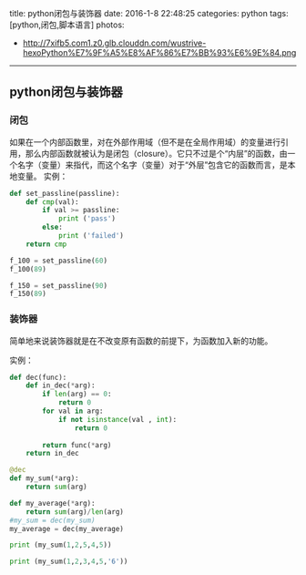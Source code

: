 title: python闭包与装饰器
date: 2016-1-8 22:48:25
categories: python
tags: [python,闭包,脚本语言]
photos:
- http://7xifb5.com1.z0.glb.clouddn.com/wustrive-hexoPython%E7%9F%A5%E8%AF%86%E7%BB%93%E6%9E%84.png
---

## python闭包与装饰器

### 闭包
如果在一个内部函数里，对在外部作用域（但不是在全局作用域）的变量进行引用，那么内部函数就被认为是闭包（closure）。它只不过是个“内层”的函数，由一个名字（变量）来指代，而这个名字（变量）对于“外层”包含它的函数而言，是本地变量。
实例：
```python
def set_passline(passline):
    def cmp(val):
        if val >= passline:
            print ('pass')
        else:
            print ('failed')
    return cmp

f_100 = set_passline(60)
f_100(89)

f_150 = set_passline(90)
f_150(89)
```

### 装饰器
简单地来说装饰器就是在不改变原有函数的前提下，为函数加入新的功能。

实例：
```python
def dec(func):
    def in_dec(*arg):
        if len(arg) == 0:
            return 0
        for val in arg:
            if not isinstance(val , int):
                return 0
        
        return func(*arg)
    return in_dec

@dec
def my_sum(*arg):
    return sum(arg)

def my_average(*arg):
    return sum(arg)/len(arg)
#my_sum = dec(my_sum)
my_average = dec(my_average)

print (my_sum(1,2,5,4,5))

print (my_sum(1,2,3,4,5,'6'))

```